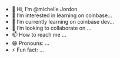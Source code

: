 - 👋 Hi, I’m @michelle Jordon
- 👀 I’m interested in learning on coinbase...
- 🌱 I’m currently learning on coinbase dev...
- 💞️ I’m looking to collaborate on ...
- 📫 How to reach me ...
- 😄 Pronouns: ...
- ⚡ Fun fact: ...

<!---
Jakeshellybase/Jakeshellybase is a ✨ special ✨ repository because its `README.md` (this file) appears on your GitHub profile.
You can click the Preview link to take a look at your changes.
--->
